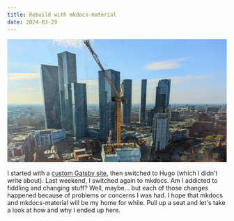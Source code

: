 ```yaml
---
title: Rebuild with mkdocs-material
date: 2024-03-29
---
```


![](./assets/hero.jpg)

I started with a [custom Gatsby site](../2018-08-19-setting-up-a-gatsby-site/index.md), then switched to Hugo (which I didn't write about). Last weekend, I switched again to mkdocs. Am I addicted to fiddling and changing stuff? Well, maybe... but each of those changes happened because of problems or concerns I was had. I hope that mkdocs and mkdocs-material will be my home for while. Pull up a seat and let's take a look at how and why I ended up here.

<!-- more -->

